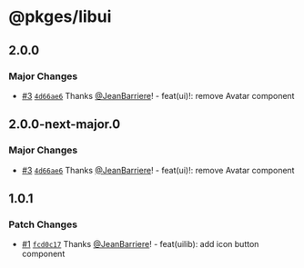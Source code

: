 # @pkges/libui

## 2.0.0

### Major Changes

- [#3](https://github.com/JeanBarriere/turbo-changeset-monorepo/pull/3) [`4d66ae6`](https://github.com/JeanBarriere/turbo-changeset-monorepo/commit/4d66ae69191adb02c4891efd50c4d80b10743d96) Thanks [@JeanBarriere](https://github.com/JeanBarriere)! - feat(ui)!: remove Avatar component

## 2.0.0-next-major.0

### Major Changes

- [#3](https://github.com/JeanBarriere/turbo-changeset-monorepo/pull/3) [`4d66ae6`](https://github.com/JeanBarriere/turbo-changeset-monorepo/commit/4d66ae69191adb02c4891efd50c4d80b10743d96) Thanks [@JeanBarriere](https://github.com/JeanBarriere)! - feat(ui)!: remove Avatar component

## 1.0.1

### Patch Changes

- [#1](https://github.com/JeanBarriere/turbo-changeset-monorepo/pull/1) [`fcd0c17`](https://github.com/JeanBarriere/turbo-changeset-monorepo/commit/fcd0c17bbd72ae2b1efcba1d19e5e8b3c6a76c78) Thanks [@JeanBarriere](https://github.com/JeanBarriere)! - feat(uilib): add icon button component
